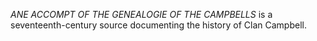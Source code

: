 _ANE ACCOMPT OF THE GENEALOGIE OF THE CAMPBELLS_ is a seventeenth-century source documenting the history of Clan Campbell.
